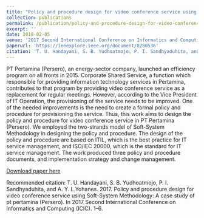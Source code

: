 ```yaml
---
title: "Policy and procedure design for video conference service using Soft-System Methodology: A case study of pt pertamina (Persero)"
collection: publications
permalink: /publication/policy-and-procedure-design-for-video-conference-service-using-soft-system-methodology
excerpt: ''
date: 2018-02-05
venue: '2017 Second International Conference on Informatics and Computing (ICIC)'
paperurl: 'https://ieeexplore.ieee.org/document/8280536'
citation: 'T. U. Handayani, S. B. Yudhoatmojo, P. I. Sandhyaduhita, and A. Y. L.Yohanes. 2017.   Policy and procedure design for video conference service using Soft-System Methodology: A case study of pt pertamina (Persero). In 2017 Second International Conference on Informatics and Computing (ICIC). 1–6'
---
```

PT Pertamina (Persero), an energy-sector company, launched an efficiency program on all fronts in 2015. Corporate Shared Service, a function which responsible for providing information technology services in Pertamina, contributes to that program by providing video conference service as a replacement for regular meetings. However, according to the Vice President of IT Operation, the provisioning of the service needs to be improved. One of the needed improvements is the need to create a formal policy and procedure for provisioning the service. Thus, this work aims to design the policy and procedure for video conference service in PT Pertamina (Persero). We employed the two-strands model of Soft-System Methodology in designing the policy and procedure. The design of the policy and procedure are based on ITIL, which is the best practice for IT service management, and ISO/IEC 20000, which is the standard for IT service management. The work produced three policy and procedure documents, and implementation strategy and change management.

[Download paper here](https://ieeexplore.ieee.org/document/8280536)

Recommended citation: T. U. Handayani, S. B. Yudhoatmojo, P. I. Sandhyaduhita, and A. Y. L.Yohanes. 2017.   Policy and procedure design for video conference service using Soft-System Methodology: A case study of pt pertamina (Persero). In 2017 Second International Conference on Informatics and Computing (ICIC). 1–6.
